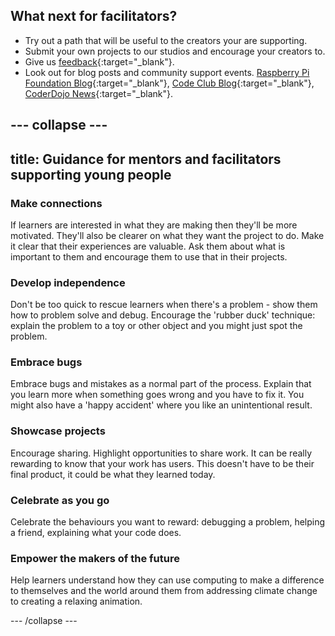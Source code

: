 ## What next for facilitators?

+ Try out a path that will be useful to the creators your are supporting. 
+ Submit your own projects to our studios and encourage your creators to.
+ Give us [feedback](https://form.raspberrypi.org/4873103){:target="_blank"}.
+ Look out for blog posts and community support events. [Raspberry Pi Foundation Blog](https://www.raspberrypi.org/blog/){:target="_blank"}, [Code Club Blog](https://blog.codeclub.org/){:target="_blank"}, [CoderDojo News](https://coderdojo.com/news/){:target="_blank"}. 

--- collapse ---
---
title: Guidance for mentors and facilitators supporting young people 
---

### Make connections

If learners are interested in what they are making then they'll be more motivated. They'll also be clearer on what they want the project to do. Make it clear that their experiences are valuable. Ask them about what is important to them and encourage them to use that in their projects. 

### Develop independence

Don't be too quick to rescue learners when there's a problem - show them how to problem solve and debug. Encourage the 'rubber duck' technique: explain the problem to a toy or other object and you might just spot the problem.

### Embrace bugs

Embrace bugs and mistakes as a normal part of the process. Explain that you learn more when something goes wrong and you have to fix it. You might also have a 'happy accident' where you like an unintentional result. 

### Showcase projects

Encourage sharing. Highlight opportunities to share work. It can be really rewarding to know that your work has users. This doesn't have to be their final product, it could be what they learned today.

### Celebrate as you go

Celebrate the behaviours you want to reward: debugging a problem, helping a friend, explaining what your code does. 

### Empower the makers of the future

Help learners understand how they can use computing to make a difference to themselves and the world around them from addressing climate change to creating a relaxing animation.

--- /collapse ---





